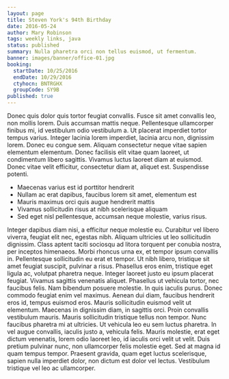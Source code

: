 ```yaml
---
layout: page
title: Steven York's 94th Birthday
date: 2016-05-24
author: Mary Robinson
tags: weekly links, java
status: published
summary: Nulla pharetra orci non tellus euismod, ut fermentum.
banner: images/banner/office-01.jpg
booking:
  startDate: 10/25/2016
  endDate: 10/29/2016
  ctyhocn: BNTRGHX
  groupCode: SY9B
published: true
---
```

Donec quis dolor quis tortor feugiat convallis. Fusce sit amet convallis leo, non mollis lorem. Duis accumsan mattis neque. Pellentesque ullamcorper finibus mi, id vestibulum odio vestibulum a. Ut placerat imperdiet tortor tempus varius. Integer lacinia lorem imperdiet, lacinia arcu non, dignissim lorem. Donec eu congue sem. Aliquam consectetur neque vitae sapien elementum elementum. Donec facilisis elit vitae quam laoreet, ut condimentum libero sagittis. Vivamus luctus laoreet diam at euismod. Donec vitae velit efficitur, consectetur diam at, aliquet est. Suspendisse potenti.

* Maecenas varius est id porttitor hendrerit
* Nullam ac erat dapibus, faucibus lorem sit amet, elementum est
* Mauris maximus orci quis augue hendrerit mattis
* Vivamus sollicitudin risus at nibh scelerisque aliquam
* Sed eget nisl pellentesque, accumsan neque molestie, varius risus.

Integer dapibus diam nisi, a efficitur neque molestie eu. Curabitur vel libero viverra, feugiat elit nec, egestas nibh. Aliquam ultricies ut leo sollicitudin dignissim. Class aptent taciti sociosqu ad litora torquent per conubia nostra, per inceptos himenaeos. Morbi rhoncus urna ex, et tempor ipsum convallis in. Pellentesque sollicitudin eu erat et tempor. Ut nibh libero, tristique sit amet feugiat suscipit, pulvinar a risus. Phasellus eros enim, tristique eget ligula ac, volutpat pharetra neque. Integer laoreet justo eu ipsum placerat feugiat. Vivamus sagittis venenatis aliquet. Phasellus ut vehicula tortor, nec faucibus felis. Nam bibendum posuere molestie. In quis iaculis purus. Donec commodo feugiat enim vel maximus.
Aenean dui diam, faucibus hendrerit eros id, tempus euismod eros. Mauris sollicitudin euismod velit ut elementum. Maecenas in dignissim diam, in sagittis orci. Proin convallis vestibulum mauris. Mauris sollicitudin tristique tellus non tempor. Nunc faucibus pharetra mi at ultricies. Ut vehicula leo eu sem luctus pharetra. In vel augue convallis, iaculis justo a, vehicula felis. Mauris molestie, erat eget dictum venenatis, lorem odio laoreet leo, id iaculis orci velit ut velit. Duis pretium pulvinar nunc, non ullamcorper felis molestie eget. Sed at magna id quam tempus tempor. Praesent gravida, quam eget luctus scelerisque, sapien nulla imperdiet dolor, non dictum est dolor vel lectus. Vestibulum tristique vel leo ac ullamcorper.
